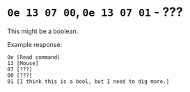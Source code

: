 # `0e 13 07 00`, `0e 13 07 01` - ???

This might be a boolean.

Example response:

```
0e [Read command]
13 [Mouse]
07 [???]
00 [???]
01 [I think this is a bool, but I need to dig more.]
